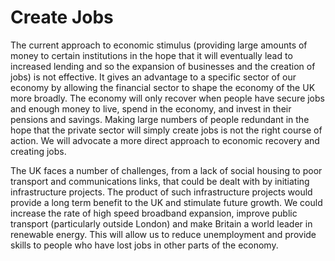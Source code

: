 Create Jobs
===========

The current approach to economic stimulus (providing large amounts of 
money to certain institutions in the hope that it will eventually lead 
to increased lending and so the expansion of businesses and the creation 
of jobs) is not effective. It gives an advantage to a specific sector of 
our economy by allowing the financial sector to shape the economy of the 
UK more broadly. The economy will only recover when people have secure 
jobs and enough money to live, spend in the economy, and invest in their 
pensions and savings. Making large numbers of people redundant in the 
hope that the private sector will simply create jobs is not the right 
course of action. We will advocate a more direct approach to economic 
recovery and creating jobs.

The UK faces a number of challenges, from a lack of social housing to 
poor transport and communications links, that could be dealt with by 
initiating infrastructure projects. The product of such infrastructure 
projects would provide a long term benefit to the UK and stimulate 
future growth. We could increase the rate of high speed broadband 
expansion, improve public transport (particularly outside London) and 
make Britain a world leader in renewable energy. This will allow us to 
reduce unemployment and provide skills to people who have lost jobs in 
other parts of the economy.